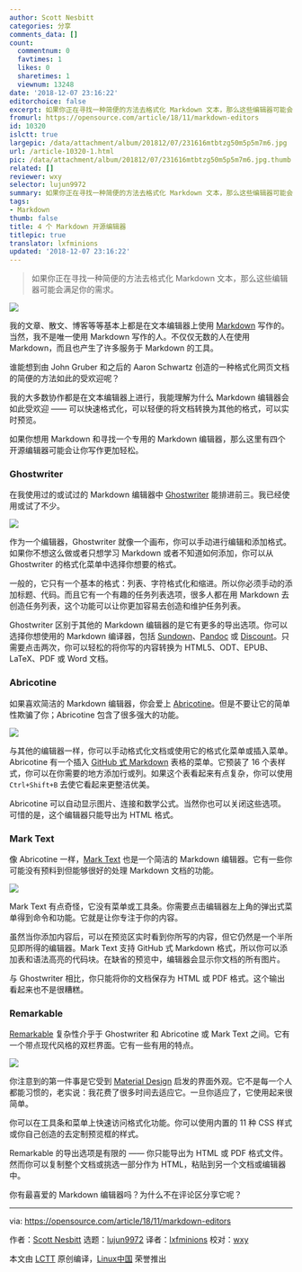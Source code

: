 ```yaml
---
author: Scott Nesbitt
categories: 分享
comments_data: []
count:
  commentnum: 0
  favtimes: 1
  likes: 0
  sharetimes: 1
  viewnum: 13248
date: '2018-12-07 23:16:22'
editorchoice: false
excerpt: 如果你正在寻找一种简便的方法去格式化 Markdown 文本，那么这些编辑器可能会满足你的需求。
fromurl: https://opensource.com/article/18/11/markdown-editors
id: 10320
islctt: true
largepic: /data/attachment/album/201812/07/231616mtbtzg50m5p5m7m6.jpg
url: /article-10320-1.html
pic: /data/attachment/album/201812/07/231616mtbtzg50m5p5m7m6.jpg.thumb.jpg
related: []
reviewer: wxy
selector: lujun9972
summary: 如果你正在寻找一种简便的方法去格式化 Markdown 文本，那么这些编辑器可能会满足你的需求。
tags:
- Markdown
thumb: false
title: 4 个 Markdown 开源编辑器
titlepic: true
translator: lxfminions
updated: '2018-12-07 23:16:22'
---
```



> 
> 如果你正在寻找一种简便的方法去格式化 Markdown 文本，那么这些编辑器可能会满足你的需求。
> 
> 
> 


![](/data/attachment/album/201812/07/231616mtbtzg50m5p5m7m6.jpg)


我的文章、散文、博客等等基本上都是在文本编辑器上使用 [Markdown](https://en.wikipedia.org/wiki/Markdown) 写作的。当然，我不是唯一使用 Markdown 写作的人。不仅仅无数的人在使用 Markdown，而且也产生了许多服务于 Markdown 的工具。


谁能想到由 John Gruber 和之后的 Aaron Schwartz 创造的一种格式化网页文档的简便的方法如此的受欢迎呢？


我的大多数协作都是在文本编辑器上进行，我能理解为什么 Markdown 编辑器会如此受欢迎 —— 可以快速格式化，可以轻便的将文档转换为其他的格式，可以实时预览。


如果你想用 Markdown 和寻找一个专用的 Markdown 编辑器，那么这里有四个开源编辑器可能会让你写作更加轻松。


### Ghostwriter


在我使用过的或试过的 Markdown 编辑器中 [Ghostwriter](https://wereturtle.github.io/ghostwriter/) 能排进前三。我已经使用或试了不少。


![](/data/attachment/album/201812/07/231627mqxlqrkrqiu9fcdq.png)


作为一个编辑器，Ghostwriter 就像一个画布，你可以手动进行编辑和添加格式。如果你不想这么做或者只想学习 Markdown 或者不知道如何添加，你可以从 Ghostwriter 的格式化菜单中选择你想要的格式。


一般的，它只有一个基本的格式：列表、字符格式化和缩进。所以你必须手动的添加标题、代码。而且它有一个有趣的任务列表选项，很多人都在用 Markdown 去创造任务列表，这个功能可以让你更加容易去创造和维护任务列表。


Ghostwriter 区别于其他的 Markdown 编辑器的是它有更多的导出选项。你可以选择你想使用的 Markdown 编译器，包括 [Sundown](https://github.com/vmg/sundown)、[Pandoc](https://pandoc.org) 或 [Discount](https://www.pell.portland.or.us/%7Eorc/Code/discount/)。只需要点击两次，你可以轻松的将你写的内容转换为 HTML5、ODT、EPUB、LaTeX、PDF 或 Word 文档。


### Abricotine


如果喜欢简洁的 Markdown 编辑器，你会爱上 [Abricotine](http://abricotine.brrd.fr/)。但是不要让它的简单性欺骗了你；Abricotine 包含了很多强大的功能。


![](/data/attachment/album/201812/07/231630pt8xbxwtyttn38yf.png)


与其他的编辑器一样，你可以手动格式化文档或使用它的格式化菜单或插入菜单。Abricotine 有一个插入 [GitHub 式 Markdown](https://guides.github.com/features/mastering-markdown/) 表格的菜单。它预装了 16 个表样式，你可以在你需要的地方添加行或列。如果这个表看起来有点复杂，你可以使用 `Ctrl+Shift+B` 去使它看起来更整洁优美。


Abricotine 可以自动显示图片、连接和数学公式。当然你也可以关闭这些选项。可惜的是，这个编辑器只能导出为 HTML 格式。


### Mark Text


像 Abricotine 一样，[Mark Text](https://marktext.github.io/website/) 也是一个简洁的 Markdown 编辑器。它有一些你可能没有预料到但能够很好的处理 Markdown 文档的功能。


![](/data/attachment/album/201812/07/231638weldvvlkxgv6veve.png)


Mark Text 有点奇怪，它没有菜单或工具条。你需要点击编辑器左上角的弹出式菜单得到命令和功能。它就是让你专注于你的内容。


虽然当你添加内容后，可以在预览区实时看到你所写的内容，但它仍然是一个半所见即所得的编辑器。Mark Text 支持 GitHub 式 Markdown 格式，所以你可以添加表和语法高亮的代码块。在缺省的预览中，编辑器会显示你文档的所有图片。


与 Ghostwriter 相比，你只能将你的文档保存为 HTML 或 PDF 格式。这个输出看起来也不是很糟糕。


### Remarkable


[Remarkable](https://remarkableapp.github.io/) 复杂性介乎于 Ghostwriter 和 Abricotine 或 Mark Text 之间。它有一个带点现代风格的双栏界面。它有一些有用的特点。


![](/data/attachment/album/201812/07/231653fu8huhcddxkerxr1.png)


你注意到的第一件事是它受到 [Material Design](https://en.wikipedia.org/wiki/Material_Design) 启发的界面外观。它不是每一个人都能习惯的，老实说：我花费了很多时间去适应它。一旦你适应了，它使用起来很简单。


你可以在工具条和菜单上快速访问格式化功能。你可以使用内置的 11 种 CSS 样式或你自己创造的去定制预览框的样式。


Remarkable 的导出选项是有限的 —— 你只能导出为 HTML 或 PDF 格式文件。然而你可以复制整个文档或挑选一部分作为 HTML，粘贴到另一个文档或编辑器中。


你有最喜爱的 Markdown 编辑器吗？为什么不在评论区分享它呢？




---


via: <https://opensource.com/article/18/11/markdown-editors>


作者：[Scott Nesbitt](https://opensource.com/users/scottnesbitt) 选题：[lujun9972](https://github.com/lujun9972) 译者：[lxfminions](https://github.com/lxfminions) 校对：[wxy](https://github.com/wxy)


本文由 [LCTT](https://github.com/LCTT/TranslateProject) 原创编译，[Linux中国](https://linux.cn/) 荣誉推出